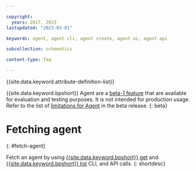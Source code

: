 ```yaml
---

copyright:
  years: 2017, 2023
lastupdated: "2023-03-01"

keywords: agent, agent cli, agent create, agent ui, agent api

subcollection: schematics

content-type: faq

---
```


{{site.data.keyword.attribute-definition-list}}

{{site.data.keyword.bpshort}} Agent are a [beta-1 feature](/docs/schematics?topic=schematics-agent-beta-limitations) that are available for evaluation and testing purposes. It is not intended for production usage. Refer to the list of [limitations for Agent](/docs/schematics?topic=schematics-agent-beta-limitations) in the beta release.
{: beta}

# Fetching agent
{: #fetch-agent}

Fetch an agent by using [{{site.data.keyword.bpshort}} get](/docs/schematics?topic=schematics-schematics-cli-reference#schematics-agents-get) and [{{site.data.keyword.bpshort}} list](/docs/schematics?topic=schematics-schematics-cli-reference#schematics-agent-list) CLI, and API calls.
{: shortdesc} 


